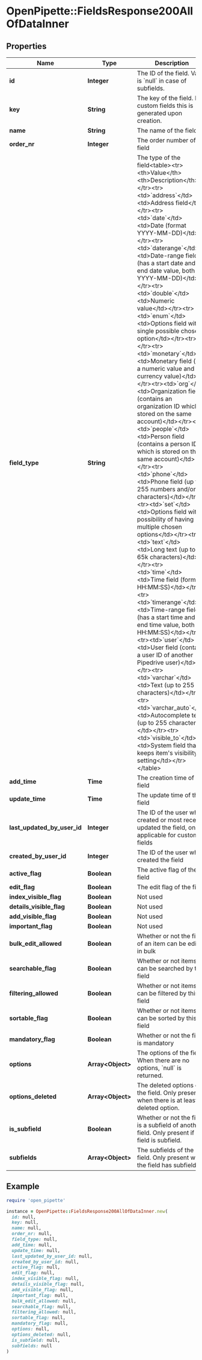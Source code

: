 # OpenPipette::FieldsResponse200AllOfDataInner

## Properties

| Name | Type | Description | Notes |
| ---- | ---- | ----------- | ----- |
| **id** | **Integer** | The ID of the field. Value is &#x60;null&#x60; in case of subfields. | [optional] |
| **key** | **String** | The key of the field. For custom fields this is generated upon creation. | [optional] |
| **name** | **String** | The name of the field | [optional] |
| **order_nr** | **Integer** | The order number of the field | [optional] |
| **field_type** | **String** | The type of the field&lt;table&gt;&lt;tr&gt;&lt;th&gt;Value&lt;/th&gt;&lt;th&gt;Description&lt;/th&gt;&lt;/tr&gt;&lt;tr&gt;&lt;td&gt;&#x60;address&#x60;&lt;/td&gt;&lt;td&gt;Address field&lt;/td&gt;&lt;/tr&gt;&lt;tr&gt;&lt;td&gt;&#x60;date&#x60;&lt;/td&gt;&lt;td&gt;Date (format YYYY-MM-DD)&lt;/td&gt;&lt;/tr&gt;&lt;tr&gt;&lt;td&gt;&#x60;daterange&#x60;&lt;/td&gt;&lt;td&gt;Date-range field (has a start date and end date value, both YYYY-MM-DD)&lt;/td&gt;&lt;/tr&gt;&lt;tr&gt;&lt;td&gt;&#x60;double&#x60;&lt;/td&gt;&lt;td&gt;Numeric value&lt;/td&gt;&lt;/tr&gt;&lt;tr&gt;&lt;td&gt;&#x60;enum&#x60;&lt;/td&gt;&lt;td&gt;Options field with a single possible chosen option&lt;/td&gt;&lt;/tr&gt;&lt;tr&gt;&lt;/tr&gt;&lt;tr&gt;&lt;td&gt;&#x60;monetary&#x60;&lt;/td&gt;&lt;td&gt;Monetary field (has a numeric value and a currency value)&lt;/td&gt;&lt;/tr&gt;&lt;tr&gt;&lt;td&gt;&#x60;org&#x60;&lt;/td&gt;&lt;td&gt;Organization field (contains an organization ID which is stored on the same account)&lt;/td&gt;&lt;/tr&gt;&lt;tr&gt;&lt;td&gt;&#x60;people&#x60;&lt;/td&gt;&lt;td&gt;Person field (contains a person ID which is stored on the same account)&lt;/td&gt;&lt;/tr&gt;&lt;tr&gt;&lt;td&gt;&#x60;phone&#x60;&lt;/td&gt;&lt;td&gt;Phone field (up to 255 numbers and/or characters)&lt;/td&gt;&lt;/tr&gt;&lt;tr&gt;&lt;td&gt;&#x60;set&#x60;&lt;/td&gt;&lt;td&gt;Options field with a possibility of having multiple chosen options&lt;/td&gt;&lt;/tr&gt;&lt;tr&gt;&lt;td&gt;&#x60;text&#x60;&lt;/td&gt;&lt;td&gt;Long text (up to 65k characters)&lt;/td&gt;&lt;/tr&gt;&lt;tr&gt;&lt;td&gt;&#x60;time&#x60;&lt;/td&gt;&lt;td&gt;Time field (format HH:MM:SS)&lt;/td&gt;&lt;/tr&gt;&lt;tr&gt;&lt;td&gt;&#x60;timerange&#x60;&lt;/td&gt;&lt;td&gt;Time-range field (has a start time and end time value, both HH:MM:SS)&lt;/td&gt;&lt;/tr&gt;&lt;tr&gt;&lt;td&gt;&#x60;user&#x60;&lt;/td&gt;&lt;td&gt;User field (contains a user ID of another Pipedrive user)&lt;/td&gt;&lt;/tr&gt;&lt;tr&gt;&lt;td&gt;&#x60;varchar&#x60;&lt;/td&gt;&lt;td&gt;Text (up to 255 characters)&lt;/td&gt;&lt;/tr&gt;&lt;tr&gt;&lt;td&gt;&#x60;varchar_auto&#x60;&lt;/td&gt;&lt;td&gt;Autocomplete text (up to 255 characters)&lt;/td&gt;&lt;/tr&gt;&lt;tr&gt;&lt;td&gt;&#x60;visible_to&#x60;&lt;/td&gt;&lt;td&gt;System field that keeps item&#39;s visibility setting&lt;/td&gt;&lt;/tr&gt;&lt;/table&gt; | [optional] |
| **add_time** | **Time** | The creation time of the field | [optional] |
| **update_time** | **Time** | The update time of the field | [optional] |
| **last_updated_by_user_id** | **Integer** | The ID of the user who created or most recently updated the field, only applicable for custom fields | [optional] |
| **created_by_user_id** | **Integer** | The ID of the user who created the field | [optional] |
| **active_flag** | **Boolean** | The active flag of the field | [optional] |
| **edit_flag** | **Boolean** | The edit flag of the field | [optional] |
| **index_visible_flag** | **Boolean** | Not used | [optional] |
| **details_visible_flag** | **Boolean** | Not used | [optional] |
| **add_visible_flag** | **Boolean** | Not used | [optional] |
| **important_flag** | **Boolean** | Not used | [optional] |
| **bulk_edit_allowed** | **Boolean** | Whether or not the field of an item can be edited in bulk | [optional] |
| **searchable_flag** | **Boolean** | Whether or not items can be searched by this field | [optional] |
| **filtering_allowed** | **Boolean** | Whether or not items can be filtered by this field | [optional] |
| **sortable_flag** | **Boolean** | Whether or not items can be sorted by this field | [optional] |
| **mandatory_flag** | **Boolean** | Whether or not the field is mandatory | [optional] |
| **options** | **Array&lt;Object&gt;** | The options of the field. When there are no options, &#x60;null&#x60; is returned. | [optional] |
| **options_deleted** | **Array&lt;Object&gt;** | The deleted options of the field. Only present when there is at least 1 deleted option. | [optional] |
| **is_subfield** | **Boolean** | Whether or not the field is a subfield of another field. Only present if field is subfield. | [optional] |
| **subfields** | **Array&lt;Object&gt;** | The subfields of the field. Only present when the field has subfields. | [optional] |

## Example

```ruby
require 'open_pipette'

instance = OpenPipette::FieldsResponse200AllOfDataInner.new(
  id: null,
  key: null,
  name: null,
  order_nr: null,
  field_type: null,
  add_time: null,
  update_time: null,
  last_updated_by_user_id: null,
  created_by_user_id: null,
  active_flag: null,
  edit_flag: null,
  index_visible_flag: null,
  details_visible_flag: null,
  add_visible_flag: null,
  important_flag: null,
  bulk_edit_allowed: null,
  searchable_flag: null,
  filtering_allowed: null,
  sortable_flag: null,
  mandatory_flag: null,
  options: null,
  options_deleted: null,
  is_subfield: null,
  subfields: null
)
```

